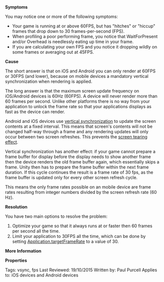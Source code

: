 
        


 **Symptoms** 

You may notice one or more of the following symptoms:

*   Your game is running at or above 60FPS, but has "hitches" or "hiccup" frames that drop down to 30 frames-per-second (FPS).
*   When profiling a poor performing frame, you notice that WaitForPresent and/or Overhead is needlessly eating up time in your frame.
*   If you are calculating your own FPS and you notice it dropping wildly on some frames or averaging out at 45FPS.

 **Cause**   

The short answer is that on iOS and Android you can only render at 60FPS or 30FPS (and lower), because on mobile devices a mandatory vertical synchronization when rendering is applied.

The long answer is that the maximum screen update frequency on iOS/Android devices is 60Hz (60FPS). A device will never render more than 60 frames per second. Unlike other platforms there is no way from your application to unlock the frame rate so that your applications displays as fast as the device can render.

Android and iOS devices use [vertical synchronization](http://en.wikipedia.org/wiki/Vertical_synchronization#Vertical_synchronization) to update the screen contents at a fixed interval. This means that screen's contents will not be changed half-way through a frame and any rendering updates will only occur between two screen refreshes. This prevents the [screen tearing effect](http://en.wikipedia.org/wiki/Screen_tearing).

Vertical synchronization has another effect: if your game cannot prepare a frame buffer for display before the display needs to show another frame then the device renders the old frame buffer again, which essentially skips a frame. Unity then has to prepare the frame buffer within the next frame duration. If this cycle continues the result is a frame rate of 30 fps, as the frame buffer is updated only for every other screen refresh cycle. 

This means the only frame rates possible on an mobile device are frame rates resulting from integer numbers divided by the screen refresh rate (60 Hz).

 **Resolution** 


You have two main options to resolve the problem:

1. Optimize your game so that it always runs at or faster then 60 frames per second all the time.
2. Limit your application to 30FPS all the time, which can be done by setting [Application.targetFrameRate](http://docs.unity3d.com/ScriptReference/Application-targetFrameRate.html) to a value of 30.

 **More Information** 


 **Properties** 

Tags: vsync, fps
Last Reviewed: 19/10/2015
Written by: Paul Purcell
Applies to: iOS devices and Android devices

      